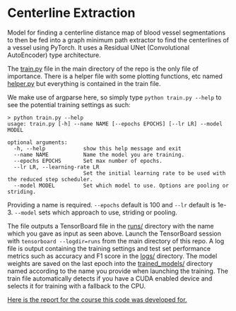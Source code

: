 # Centerline Extraction

Model for finding a centerline distance map of blood vessel segmentations to then be fed into a graph minimum path extractor to find the centerlines of a vessel using PyTorch. It uses a Residual UNet (Convolutional AutoEncoder) type architecture.

The [train.py](train.py) file in the main directory of the repo is the only file of importance. There is a helper file with some plotting functions,
etc named [helper.py](helper.py) but everything is contained in the train file.

We make use of argparse here, so simply type ``` python train.py --help ``` to see the potential training settings as such:

```shell
> python train.py --help
usage: train.py [-h] --name NAME [--epochs EPOCHS] [--lr LR] --model MODEL

optional arguments:
  -h, --help            show this help message and exit
  --name NAME           Name the model you are training.
  --epochs EPOCHS       Set max number of epochs.
  --lr LR, --learning-rate LR
                        Set the initial learning rate to be used with the reduced step scheduler.
  --model MODEL         Set which model to use. Options are pooling or striding.
```

Providing a name is required. ```--epochs``` default is 100 and ```--lr``` default is 1e-3. ```--model``` sets which approach to use, striding or pooling.

The file outputs a TensorBoard file in the [runs/](runs) directory with the name which you gave as input as seen above. Launch the TensorBoard session with ```tensorboard --logdir=runs``` from the main directory of this repo. A log file is output containing the training settings and test set performance metrics such as accuracy and F1 score in the [logs/](logs) directory. The model weights are saved on the last epoch into the [trained_models/](trained_models) directory named according to the name you provide when launching the training. The train file automatically detects if you have a CUDA enabled device and selects it for training with a fallback to the CPU.

[Here is the report for the course this code was developed for.](report/kylebeggs-report.pdf)
